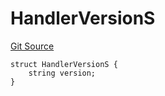 # HandlerVersionS
[Git Source](https://github.com/thrackle-io/aquifi-rules-v1/blob/e484b68f1ca0d10ffe5b3b006faff195ef61dcb9/src/client/token/handler/diamond/RuleStorage.sol)


```solidity
struct HandlerVersionS {
    string version;
}
```

